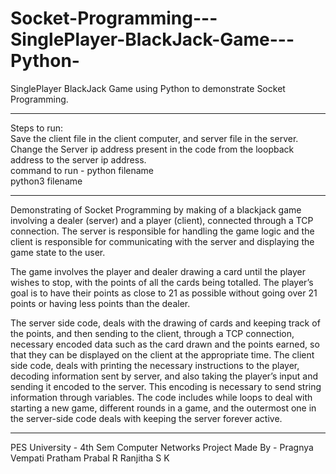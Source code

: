 # Socket-Programming---SinglePlayer-BlackJack-Game---Python-
SinglePlayer BlackJack Game using Python  to demonstrate Socket Programming.

--------------------------------------------------------------------
Steps to run:                                                                                     
Save the client file in the client computer, and server file in the server.                                                                   
Change the Server ip address present in the code from the loopback address to the server ip address.                                                                                                                      
command to run - python filename                                    
                 python3 filename                                
                 
--------------------------------------------------------------------
Demonstrating of Socket Programming by making of a blackjack game involving a dealer (server) and a player (client), connected through a TCP connection.
The server is responsible for handling the game logic and the client is responsible for communicating with the server and displaying the game state to the user.

The game involves the player and dealer drawing a card until the player wishes to stop, with the points of all the cards being totalled. The player’s goal is to have their points as close to 21 as possible without going over 21 points or having less points than the dealer.

The server side code, deals with the drawing of cards and keeping track of the points, and then sending to the client, through a TCP connection, necessary encoded data such as the card drawn and the points earned, so that they can be displayed on the client at the appropriate time. 
The client side code, deals with printing the necessary instructions to the player, decoding information sent by server, and also taking the player’s input and sending it encoded to the server.
This encoding is necessary to send string information through variables.
The code includes while loops to deal with starting a new game, different rounds in a game, and the outermost one in the server-side code deals with keeping the server forever active.

----------------------------------------------------------------------

PES University - 4th Sem Computer Networks Project
Made By - 
Pragnya Vempati
Pratham Prabal R
Ranjitha S K

